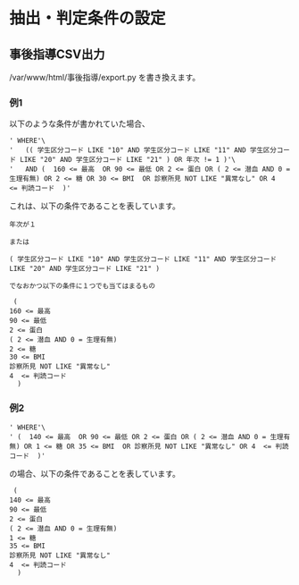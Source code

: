 # 抽出・判定条件の設定

## 事後指導CSV出力

/var/www/html/事後指導/export.py を書き換えます。

### 例1

以下のような条件が書かれていた場合、

```
' WHERE'\
'   (( 学生区分コード LIKE "10" AND 学生区分コード LIKE "11" AND 学生区分コード LIKE "20" AND 学生区分コード LIKE "21" ) OR 年次 != 1 )'\
'   AND (  160 <= 最高  OR 90 <= 最低 OR 2 <= 蛋白 OR ( 2 <= 潜血 AND 0 = 生理有無) OR 2 <= 糖 OR 30 <= BMI  OR 診察所見 NOT LIKE "異常なし" OR 4  <= 判読コード  )'
```

これは、以下の条件であることを表しています。

```
年次が１

または

( 学生区分コード LIKE "10" AND 学生区分コード LIKE "11" AND 学生区分コード LIKE "20" AND 学生区分コード LIKE "21" )

でなおかつ以下の条件に１つでも当てはまるもの

 (  
160 <= 最高
90 <= 最低
2 <= 蛋白
( 2 <= 潜血 AND 0 = 生理有無)
2 <= 糖
30 <= BMI
診察所見 NOT LIKE "異常なし"
4  <= 判読コード
  )

```

### 例2

```
' WHERE'\
' (  140 <= 最高  OR 90 <= 最低 OR 2 <= 蛋白 OR ( 2 <= 潜血 AND 0 = 生理有無) OR 1 <= 糖 OR 35 <= BMI  OR 診察所見 NOT LIKE "異常なし" OR 4  <= 判読コード  )'
```

の場合、以下の条件であることを表しています。

```
 (  
140 <= 最高
90 <= 最低
2 <= 蛋白
( 2 <= 潜血 AND 0 = 生理有無)
1 <= 糖
35 <= BMI
診察所見 NOT LIKE "異常なし"
4  <= 判読コード
  )

```
